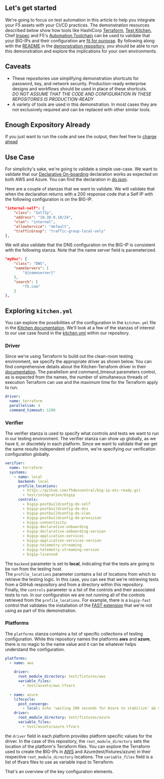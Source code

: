 ## Let's get started
We're going to focus on test automation in this article to help you integrate your F5 assets with your CI/CD practices. The demonstration resources described below show how tools like HashiCorp [Terraform](https://www.terraform.io/), [Test Kitchen](https://kitchen.ci/), Chef [Inspec](https://community.chef.io/products/chef-inspec/) and F5's [Automation Toolchain](https://www.f5.com/products/automation-and-orchestration) can be used to validate that your BIG-IPs and their configuration are [fit for purpose](https://en.wikibooks.org/wiki/ITIL_v3_(Information_Technology_Infrastructure_Library)/Introduction#:~:text=fit%20to%20purpose). By following along with the [README](https://github.com/mjmenger/f5-bigip-testing/blob/main/README.md) in the [demonstration repository](https://github.com/mjmenger/f5-bigip-testing), you should be able to run this demonstration and explore the implications for your own environments.

## Caveats
- These repositories use simplifying demonstration shortcuts for password, key, and network security. Production-ready enterprise designs and workflows should be used in place of these shortcuts.  
*DO NOT ASSUME THAT THE CODE AND CONFIGURATION IN THESE REPOSITORIES IS PRODUCTION-READY*  
- A variety of tools are used in this demonstration. In most cases they are not exclusively required and can be replaced with other similar tools. 

## Enough Expository Already
If you just want to run the code and see the output, then feel free to [charge ahead](GOGOGO.md)

## Use Case
For simplicity's sake, we're going to validate a simple use-case. We want to validate that our [Declarative On-boarding](https://clouddocs.f5.com/products/extensions/f5-declarative-onboarding/latest/) declaration works as expected on both AWS and Azure. You can find the declaration in [do.json](do.json).

Here are a couple of stanzas that we want to validate.
We will validate that when the declaration returns with a 200 response code that a Self IP with the following configuration is on the BIG-IP.
```json
"internal-self": {
    "class": "SelfIp",
    "address": "10.30.0.10/24",
    "vlan": "internal",
    "allowService": "default",
    "trafficGroup": "traffic-group-local-only"
},
```
We will also validate that the DNS configuration on the BIG-IP is consistent with the following stanza. Note that the name server field is parameterized.
```json
"myDns": {
    "class": "DNS",
    "nameServers": [
        "${nameserver}"
    ],
    "search": [
        "f5.com"
    ]
},
```
## Exploring ```kitchen.yml```
You can explore the possibilities of the configuration in the ```kitchen.yml``` file in the [Kitchen documentation](https://kitchen.ci/docs/getting-started/kitchen-yml/). We'll look at a few of the stanzas of interest to our use case found in the [kitchen.yml](kitchen.yml) within our repository.

### Driver
Since we're using Terraform to build out the clean-room testing environment, we specify the appropriate driver as shown below. You can find comprehensive details about the Kitchen-Terraform driver in their [documentation](https://newcontext-oss.github.io/kitchen-terraform/). The parallelism and command_timeout parameters control, as is expected from the names, the number of simultaneous threads of execution Terraform can use and the maximum time for the Terraform apply to run.
```yaml
driver:
  name: terraform
  parallelism: 4
  command_timeout: 1200
```
### Verifier
The verifier stanza is used to specify what controls and tests we want to run in our testing environment. The verifier stanza can show up globally, as we have it, or discretely in each platform. Since we want to validate that we get the same results independent of platform, we're specifying our verification configuration globally.
```yaml
verifier:
  name: terraform
  systems:
    - name: local
      backend: local
      profile_locations:
        - https://github.com/f5devcentral/big-ip-atc-ready.git
        - test/integration/bigip
      controls:
        - bigip-postbuildconfig-do-self
        - bigip-postbuildconfig-do-dns
        - bigip-postbuildconfig-do-vlan
        - bigip-postbuildconfig-do-provision
        - bigip-connectivity        
        - bigip-declarative-onboarding
        - bigip-declarative-onboarding-version
        - bigip-application-services
        - bigip-application-services-version
        - bigip-telemetry-streaming
        - bigip-telemetry-streaming-version
        - bigip-licensed
```
The ```backend``` parameter is set to **local**, indicating that the tests are going to be run from the testing host.  
The ```profile_locations``` parameter contains a list of locations from which to retrieve the testing logic. In this case, you can see that we're retrieving tests from a GitHub respository and from a directory within this repository.  
Finally, the ```controls``` parameter is a list of the controls and their associated tests to run. In our configuration we are not running all of the controls retrieved from the ```profile_locations```. For example, there is a ```bigip-fast``` control that validates the installation of the [FAST extension](https://clouddocs.f5.com/products/extensions/f5-appsvcs-templates/latest/) that we're not using as part of this demonstration.

### Platforms
The ```platforms``` stanza contains a list of specific collections of testing configuration. While this repository names the platforms **aws** and **azure**, there is no magic to the name value and it can be whatever helps understand the configuration. 

```yaml
platforms:
  - name: aws
    
    driver:
      root_module_directory: test/fixtures/aws
      variable_files:
        - test/assets/aws.tfvars
        
  - name: azure
    lifecycle:
      post_converge:
        - local: echo 'waiting 200 seconds for Azure to stabilize' && sleep 200
    driver:
      root_module_directory: test/fixtures/azure
      variable_files:
        - test/assets/azure.tfvars
```
the ```driver``` field in each platform provides platform specific values for the driver. In the case of this repository, the ```root_module_directory``` sets the location of the platform's Terraform files. You can explore the Terraform used to create the BIG-IPs in [AWS](test/fixtures/aws) and Azure(test/fixtures/azure) in their respective ```root_module_directory``` locations. The ```variable_files``` field is a list of tfvars files to use as variable input to Terraform.

That's an overview of the key configuration elements.

